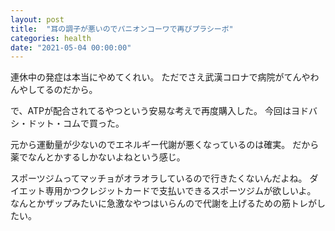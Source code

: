```yaml
---
layout: post
title:  "耳の調子が悪いのでパニオンコーワで再びプラシーボ"
categories: health
date: "2021-05-04 00:00:00"
---
```


連休中の発症は本当にやめてくれい。
ただでさえ武漢コロナで病院がてんやわんやしてるのだから。

で、ATPが配合されてるやつという安易な考えで再度購入した。
今回はヨドバシ・ドット・コムで買った。

元から運動量が少ないのでエネルギー代謝が悪くなっているのは確実。
だから薬でなんとかするしかないよねという感じ。

スポーツジムってマッチョがオラオラしているので行きたくないんだよね。
ダイエット専用かつクレジットカードで支払いできるスポーツジムが欲しいよ。
なんとかザップみたいに急激なやつはいらんので代謝を上げるための筋トレがしたい。

